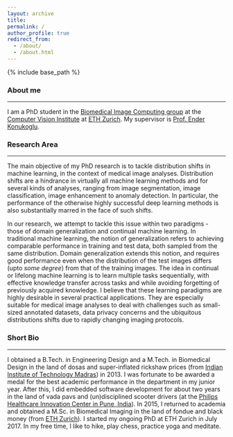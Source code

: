 ```yaml
---
layout: archive
title: 
permalink: /
author_profile: true
redirect_from: 
  - /about/
  - /about.html
---
```


{% include base_path %}

### About me
---
I am a PhD student in the [Biomedical Image Computing group](https://bmic.ee.ethz.ch/research.html) at the [Computer Vision Institute](http://www.vision.ee.ethz.ch/en/) at [ETH Zurich](https://www.ethz.ch/en.html). My supervisor is [Prof. Ender Konukoglu](http://www.vision.ee.ethz.ch/~kender/).

### Research Area
---
The main objective of my PhD research is to tackle distribution shifts in machine learning, in the context of medical image analyses. Distribution shifts are a hindrance in virtually all machine learning methods and for several kinds of analyses, ranging from image segmentation, image classification, image enhancement to anomaly detection. In particular, the performance of the otherwise highly successful deep learning methods is also substantially marred in the face of such shifts.

In our research, we attempt to tackle this issue within two paradigms - those of domain generalization and continual machine learning. In traditional machine learning, the notion of generalization refers to achieving comparable performance in training and test data, both sampled from the same distribution. Domain generalization extends this notion, and requires good performance even when the distribution of the test images differs (upto _some degree_) from that of the training images. The idea in continual or lifelong machine learning is to learn multiple tasks sequentially, with effective knowledge transfer across tasks and while avoiding forgetting of previously acquired knowledge. I believe that these learning paradigms are highly desirable in several practical applications. They are especially suitable for medical image analyses to deal with challenges such as small-sized annotated datasets, data privacy concerns and the ubiquitous distributions shifts due to rapidly changing imaging protocols.

### Short Bio
---
I obtained a B.Tech. in Engineering Design and a M.Tech. in Biomedical Design in the land of dosas and super-inflated rickshaw prices (from [Indian Institute of Technology Madras](https://www.iitm.ac.in/)) in 2013. I was fortunate to be awarded a medal for the best academic performance in the department in my junior year. After this, I did embedded software development for about two years in the land of vada pavs and (un)disciplined scooter drivers (at the [Philips Healthcare Innovation Center in Pune, India](https://www.philips.com/a-w/asiapac/careers/healthtech/locations/india/healthcare-innovation-centre.html)). In 2015, I returned to academia and obtained a M.Sc. in Biomedical Imaging in the land of fondue and black money (from [ETH Zurich](https://www.ethz.ch/en.html)). I started my ongoing PhD at ETH Zurich in July 2017. In my free time, I like to hike, play chess, practice yoga and meditate.
